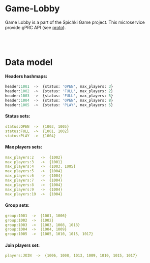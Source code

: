 # Game-Lobby

Game Lobby is a part of the Spichki Game project. This microservice provide gPRC API (see [proto](url)).


<br>
<br>


# Data model


#### Headers hashmaps:
```python
header:1001  ->  {status: 'OPEN', max_players: 3}
header:1002  ->  {status: 'FULL', max_players: 2}
header:1003  ->  {status: 'FULL', max_players: 5}
header:1004  ->  {status: 'OPEN', max_players: 8}
header:1005  ->  {status: 'PLAY', max_players: 5}

```

#### Status sets:
```yaml
status:OPEN  ->  {1003, 1005}
status:FULL  ->  {1001, 1002}
status:PLAY  ->  {1004}

```

#### Max players sets:
```yaml
max_players:2   ->  {1002}
max_players:3   ->  {1001}
max_players:4   ->  {1003, 1005}
max_players:5   ->  {1004}
max_players:6   ->  {1004}
max_players:7   ->  {1004}
max_players:8   ->  {1004}
max_players:9   ->  {1004}
max_players:10  ->  {1004}

```

#### Group sets:
```yaml
group:1001  ->  {1001, 1006}
group:1002  ->  {1002}
group:1003  ->  {1003, 1008, 1013}
group:1004  ->  {1004, 1009}
group:1005  ->  {1005, 1010, 1015, 1017}

```

#### Join players set:
```yaml
players:JOIN  ->  {1006, 1008, 1013, 1009, 1010, 1015, 1017}

```
